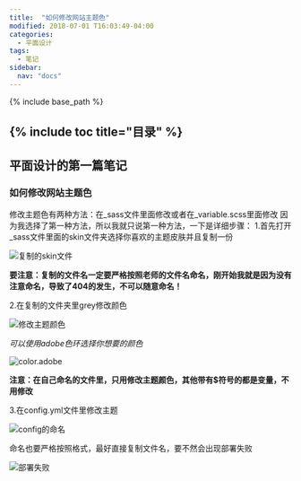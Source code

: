 ```yaml
---
title:  "如何修改网站主题色"
modified: 2018-07-01 T16:03:49-04:00
categories: 
  - 平面设计
tags:
  - 笔记
sidebar:
  nav: "docs"
---
```


{% include base_path %}

{% include toc title="目录" %}
---	
 	
## 平面设计的第一篇笔记
 	
### 如何修改网站主题色
 	
 修改主题色有两种方法：在_sass文件里面修改或者在_variable.scss里面修改
 因为我选择了第一种方法，所以我就只说第一种方法，一下是详细步骤：
 1.首先打开_sass文件里面的skin文件夹选择你喜欢的主题皮肤并且复制一份
 
 ![复制的skin文件](https://gitee.com/NFUNM030/minimal-mistakes/raw/master/images/复制的skin文件.png)

 **要注意：复制的文件名一定要严格按照老师的文件名命名，刚开始我就是因为没有注意命名，导致了404的发生，不可以随意命名！**
 
 2.在复制的文件夹里grey修改颜色
 
 ![修改主题颜色](https://gitee.com/NFUNM030/minimal-mistakes/raw/61594b20bfa7aac281e267b5866f1c281623ee7a/images/%E4%BF%AE%E6%94%B9%E4%B8%BB%E9%A2%98%E9%A2%9C%E8%89%B2.png)
 
 *可以使用adobe色环选择你想要的颜色*
 
 ![color.adobe](https://gitee.com/NFUNM030/minimal-mistakes/raw/61594b20bfa7aac281e267b5866f1c281623ee7a/images/color.adobe.png)
 
 **注意：在自己命名的文件里，只用修改主题颜色，其他带有$符号的都是变量，不用修改**
 
 3.在config.yml文件里修改主题
 
 ![config的命名](https://gitee.com/NFUNM030/minimal-mistakes/raw/61594b20bfa7aac281e267b5866f1c281623ee7a/images/config%E7%9A%84%E5%91%BD%E5%90%8D.png)

 命名也要严格按照格式，最好直接复制文件名，要不然会出现部署失败
 
 ![部署失败](https://gitee.com/NFUNM030/minimal-mistakes/raw/61594b20bfa7aac281e267b5866f1c281623ee7a/images/%E9%83%A8%E7%BD%B2%E5%A4%B1%E8%B4%A5.png)

 
